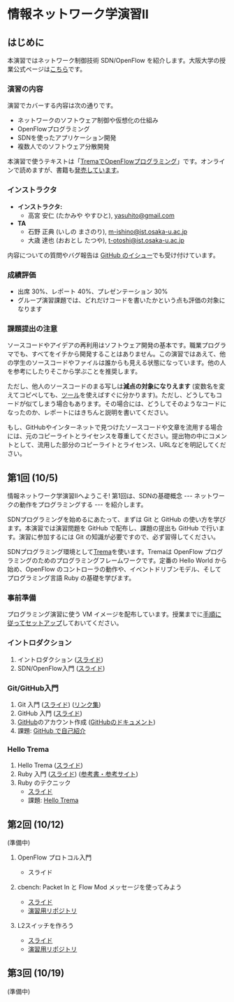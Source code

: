 # 情報ネットワーク学演習II

## はじめに

本演習ではネットワーク制御技術 SDN/OpenFlow を紹介します。大阪大学の授業公式ページは[こちら](http://www.ane.cmc.osaka-u.ac.jp/~hasegawa/mdwiki/mdwiki.html#!lectures/ein2-2016.md)です。

### 演習の内容

演習でカバーする内容は次の通りです。

* ネットワークのソフトウェア制御や仮想化の仕組み
* OpenFlowプログラミング
* SDNを使ったアプリケーション開発
* 複数人でのソフトウェア分散開発

本演習で使うテキストは「[TremaでOpenFlowプログラミング](http://yasuhito.github.io/trema-book/)」です。オンラインで読めますが、書籍も[発売しています](https://www.amazon.co.jp/dp/4774179833/)。

### インストラクタ

* **インストラクタ:**
  * 高宮 安仁 (たかみや やすひと), [yasuhito@gmail.com](mailto:yasuhito@gmail.com)
* **TA**
  * 石野 正典 (いしの まさのり), [m-ishino@ist.osaka-u.ac.jp](mailto:m-ishino@ist.osaka-u.ac.jp)
  * 大歳 達也 (おおとし たつや), [t-otoshi@ist.osaka-u.ac.jp](mailto:t-otoshi@ist.osaka-u.ac.jp)

内容についての質問やバグ報告は [GitHub のイシュー](https://github.com/advanced-js/syllabus/issues)でも受け付けています。

### 成績評価

* 出席 30%、レポート 40%、プレゼンテーション 30%
* グループ演習課題では、どれだけコードを書いたかという点も評価の対象になります

### 課題提出の注意

ソースコードやアイデアの再利用はソフトウェア開発の基本です。職業プログラマでも、すべてをイチから開発することはありません。この演習ではあえて、他の学生のソースコードやファイルは誰からも見える状態になっています。他の人を参考にしたりそこから学ぶことを推奨します。

ただし、他人のソースコードのまる写しは**減点の対象になりえます** (変数名を変えてコピペしても、[ツール](https://github.com/seattlerb/flay)を使えばすぐに分かります)。ただし、どうしてもコードが似てしまう場合もあります。その場合には、どうしてそのようなコードになったのか、レポートにはきちんと説明を書いてください。

もし、GitHubやインターネットで見つけたソースコードや文章を流用する場合には、元のコピーライトとライセンスを尊重してください。提出物の中にコメントとして、流用した部分のコピーライトとライセンス、URLなどを明記してください。


## 第1回 (10/5)

情報ネットワーク学演習IIへようこそ! 第1回は、SDNの基礎概念 --- ネットワークの動作をプログラミングする --- を紹介します。

SDNプログラミングを始めるにあたって、まずは Git と GitHub の使い方を学びます。本演習では演習問題を GitHub で配布し、課題の提出も GitHub で行います。演習に参加するには Git の知識が必要ですので、必ず習得してください。

SDNプログラミング環境として[Trema](https://github.com/handai-trema/self_intro)を使います。Tremaは OpenFlow プログラミングのためのプログラミングフレームワークです。定番の Hello World から始め、OpenFlow のコントローラの動作や、イベントドリブンモデル、そしてプログラミング言語 Ruby の基礎を学びます。

### 事前準備

プログラミング演習に使う VM イメージを配布しています。授業までに[手順に従ってセットアップ](https://github.com/handai-trema/deck/blob/develop/week1/VM.md)しておいてください。

### イントロダクション

1. イントロダクション ([スライド](http://handai-trema.github.io/deck/week1/sdn_course_intro.pdf))
2. SDN/OpenFlow入門 ([スライド](http://handai-trema.github.io/deck/sdn_intro.pdf))

### Git/GitHub入門

1. Git 入門 ([スライド](http://handai-trema.github.io/deck/week1/git.html#1)) ([リンク集](https://github.com/handai-trema/deck/blob/develop/week1/git.md))
2. GitHub 入門 ([スライド](http://handai-trema.github.io/deck/week1/github.html#1))
3. [GitHub](https://github.com/)のアカウント作成 ([GitHubのドキュメント](https://help.github.com/articles/signing-up-for-a-new-github-account/))
4. 課題: [GitHub で自己紹介](https://github.com/handai-trema/self_intro)

### Hello Trema

1. Hello Trema ([スライド](http://handai-trema.github.io/deck/week1/hello_trema.pdf))
2. Ruby 入門 ([スライド](http://handai-trema.github.io/deck/week1/ruby_intro.pdf)) ([参考書・参考サイト](https://github.com/handai-trema/deck/blob/develop/week1/ruby.md))
3. Ruby のテクニック
   - [スライド](http://handai-trema.github.io/deck/week1/advanced_ruby.pdf)
   - 課題: [Hello Trema](http://handai-trema.github.io/deck/week1/assignment_hello_trema.md)

## 第2回 (10/12)

(準備中)

1. OpenFlow プロトコル入門
   - スライド

2. cbench: Packet In と Flow Mod メッセージを使ってみよう
   - [スライド](http://handai-trema.github.io/deck/week2/cbench.pdf)
   - [演習用リポジトリ](https://classroom.github.com/assignment-invitations/4dd0b372d5813f33997dbe3b0af5919b)

3. L2スイッチを作ろう
   - [スライド](http://handai-trema.github.io/deck/week2/learning_switch.pdf)
   - [演習用リポジトリ](https://classroom.github.com/assignment-invitations/df8da63f5440cbc0286f94b227da9fa3)


## 第3回 (10/19)

(準備中)
